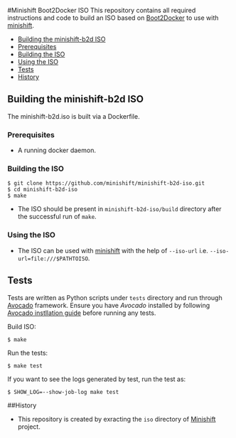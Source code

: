 #Minishift Boot2Docker ISO
This repository contains all required instructions and code to build an ISO based on [Boot2Docker](https://github.com/boot2docker/boot2docker) to use with [minishift](https://github.com/minishift/minishift).

<!-- MarkdownTOC -->

 - [Building the minishift-b2d ISO](#building-the-boot2docker-iso)
-  [Prerequisites](#prerequisites)
-  [Building the ISO](#building-the-iso)
-  [Using the ISO](#using-the-iso)
 -  [Tests](#tests)
 - [History](#history)

<!-- /Markdown TOC -->

<a name="building-the-boot2docker-iso"></a>
## Building the minishift-b2d ISO

The minishift-b2d.iso is built via a Dockerfile.

<a name="prerequisites"></a>

### Prerequisites

* A running docker daemon.

<a name="building-the-iso"></a>
### Building the ISO

```
$ git clone https://github.com/minishift/minishift-b2d-iso.git
$ cd minishift-b2d-iso
$ make
```
- The ISO should be present in `minishift-b2d-iso/build` directory after the successful run of `make`.

<a name="using-the-iso"></a>
### Using the ISO
- The ISO can be used with [minishift](https://github.com/minishift/minishift) with the help of `--iso-url` i.e. `--iso-url=file:///$PATHTOISO`.

<a name="tests"></a>
## Tests

Tests are written as Python scripts under `tests` directory and run through [Avocado](avocado-framework.readthedocs.io) framework. Ensure you have _Avocado_ installed by following [Avocado instllation guide](http://avocado-framework.readthedocs.io/en/44.0/GetStartedGuide.html#installing-avocado) before running any tests.

Build ISO:
```
$ make
```

Run the tests:
```
$ make test
```

If you want to see the logs generated by test, run the test as:
```
$ SHOW_LOG=--show-job-log make test
```

<a name="history"></a>
##History

- This repository is created by exracting the `iso` directory of [Minishift](https://github.com/minishift/minishift) project.
